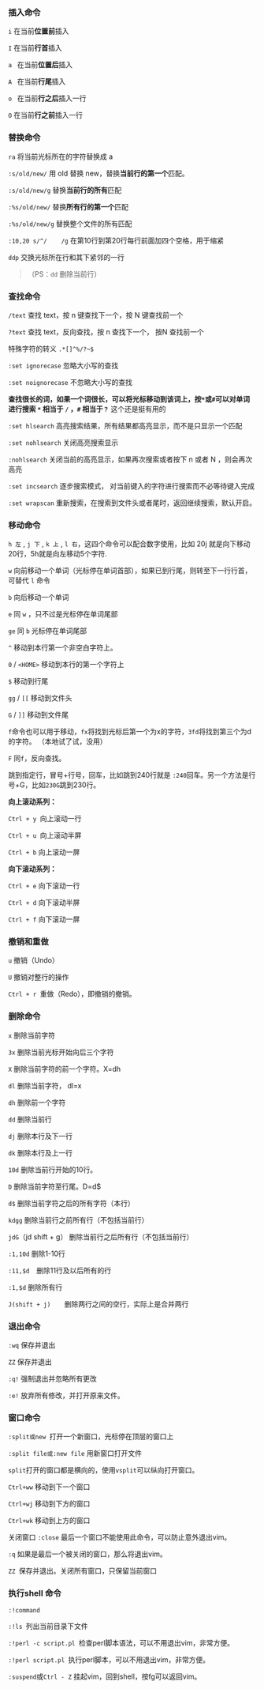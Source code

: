 ### 插入命令

`i` 在当前**位置前**插入

`I` 在当前**行首**插入

`a ` 在当前**位置后**插入

`A ` 在当前**行尾**插入

`o ` 在当前**行之后**插入一行

`O` 在当前**行之前**插入一行



### 替换命令 

`ra` 将当前光标所在的字符替换成 a

`:s/old/new/` 用 old 替换 new，替换**当前行的第一个**匹配。 

`:s/old/new/g` 替换**当前行的所有**匹配

`:%s/old/new/` 替换**所有行的第一个**匹配

`:%s/old/new/g` 替换整个文件的所有匹配

`:10,20 s/^/    /g` 在第10行到第20行每行前面加四个空格，用于缩紧

`ddp` 交换光标所在行和其下紧邻的一行

> （PS：`dd` 删除当前行）



### 查找命令

`/text` 查找 text，按 n 键查找下一个，按 N 键查找前一个

`?text` 查找 text，反向查找，按 n 查找下一个， 按N 查找前一个

特殊字符的转义 `.*[]^%/?~$`

`:set ignorecase` 忽略大小写的查找

`:set noignorecase` 不忽略大小写的查找

**查找很长的词，如果一个词很长，可以将光标移动到该词上，按`*`或`#`可以对单词进行搜索 `*` 相当于 `/` ，`#` 相当于`？`** 这个还是挺有用的

`:set hlsearch` 高亮搜索结果，所有结果都高亮显示，而不是只显示一个匹配

`:set nohlsearch` 关闭高亮搜索显示

`:nohlsearch` 关闭当前的高亮显示，如果再次搜索或者按下 n 或者 N ，则会再次高亮

`:set incsearch` 逐步搜索模式， 对当前键入的字符进行搜索而不必等待键入完成

`:set wrapscan` 重新搜索，在搜索到文件头或者尾时，返回继续搜索，默认开启。



### 移动命令

`h 左` , `j 下` , `k 上` , `l 右`，这四个命令可以配合数字使用，比如 20j 就是向下移动20行，5h就是向左移动5个字符.

`w` 向前移动一个单词（光标停在单词首部），如果已到行尾，则转至下一行行首，可替代 `l` 命令

`b` 向后移动一个单词 

`e` 同 `w` ，只不过是光标停在单词尾部

`ge` 同 `b` 光标停在单词尾部

`^` 移动到本行第一个非空白字符上。

`0` / `<HOME>` 移动到本行的第一个字符上 

`$` 移动到行尾

`gg` / `[[` 移动到文件头

`G` / `]]` 移动到文件尾

`f`命令也可以用于移动，`fx`将找到光标后第一个为x的字符，`3fd`将找到第三个为d的字符。 （本地试了试，没用）

`F` 同`f`，反向查找。

跳到指定行，冒号+行号，回车，比如跳到240行就是 `:240`回车。另一个方法是行号+G，比如`230G`跳到230行。

**向上滚动系列：**

`Ctrl + y `向上滚动一行

`Ctrl + u `向上滚动半屏

`Ctrl + b` 向上滚动一屏

**向下滚动系列：**

`Ctrl + e` 向下滚动一行

`Ctrl + d` 向下滚动半屏

`Ctrl + f` 向下滚动一屏

### 撤销和重做

`u` 撤销（Undo）

`U` 撤销对整行的操作

`Ctrl + r `重做（Redo），即撤销的撤销。

### 删除命令

`x` 删除当前字符

`3x` 删除当前光标开始向后三个字符

`X` 删除当前字符的前一个字符。X=dh

`dl` 删除当前字符， dl=x

`dh` 删除前一个字符

`dd` 删除当前行

`dj` 删除本行及下一行

`dk` 删除本行及上一行

`10d` 删除当前行开始的10行。

`D` 删除当前字符至行尾。D=d$

`d$` 删除当前字符之后的所有字符（本行）

`kdgg` 删除当前行之前所有行（不包括当前行）

`jdG`（jd shift + g）   删除当前行之后所有行（不包括当前行）

`:1,10d` 删除1-10行

`:11,$d  `删除11行及以后所有的行

`:1,$d` 删除所有行

`J(shift + j)`　　删除两行之间的空行，实际上是合并两行

### 退出命令

`:wq` 保存并退出

`ZZ` 保存并退出

`:q!` 强制退出并忽略所有更改

`:e!` 放弃所有修改，并打开原来文件。

### 窗口命令

`:split或new `打开一个新窗口，光标停在顶层的窗口上

`:split file或:new file` 用新窗口打开文件

`split`打开的窗口都是横向的，使用`vsplit`可以纵向打开窗口。

`Ctrl+ww` 移动到下一个窗口

`Ctrl+wj` 移动到下方的窗口

`Ctrl+wk` 移动到上方的窗口

关闭窗口 `:close` 最后一个窗口不能使用此命令，可以防止意外退出vim。

`:q` 如果是最后一个被关闭的窗口，那么将退出vim。

`ZZ `保存并退出。关闭所有窗口，只保留当前窗口

### 执行shell 命令

`:!command`

`:!ls `列出当前目录下文件

`:!perl -c script.pl `检查perl脚本语法，可以不用退出vim，非常方便。

`:!perl script.pl `执行perl脚本，可以不用退出vim，非常方便。

`:suspend`或`Ctrl - Z` 挂起vim，回到shell，按fg可以返回vim。